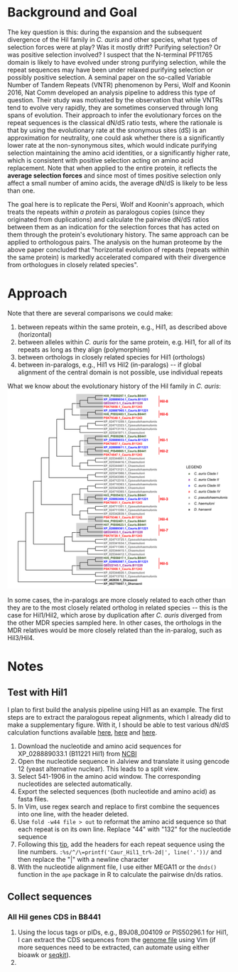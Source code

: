 # Background and Goal
The key question is this: during the expansion and the subsequent divergence of the Hil family in _C. auris_ and other species, what types of selection forces were at play? Was it mostly drift? Purifying selection? Or was positive selection involved? I suspect that the N-terminal PF11765 domain is likely to have evolved under strong purifying selection, while the repeat sequences may have been under relaxed purifying selection or possibly positive selection. A seminal paper on the so-called Variable Number of Tandem Repeats (VNTR) phenomenon by Persi, Wolf and Koonin 2016, Nat Comm developed an analysis pipeline to address this type of question. Their study was motivated by the observation that while VNTRs tend to evolve very rapidly, they are sometimes conserved through long spans of evolution. Their approach to infer the evolutionary forces on the repeat sequences is the classical dN/dS ratio tests, where the rationale is that by using the evolutionary rate at the snonymous sites (dS) is an approximation for neutrality, one could ask whether there is a significantly lower rate at the non-synonymous sites, which would indicate purifying selection maintaining the amino acid identities, or a significantly higher rate, which is consistent with positive selection acting on amino acid replacement. Note that when applied to the entire protein, it reflects the **average selection forces** and since most of times positive selection only affect a small number of amino acids, the average dN/dS is likely to be less than one.

The goal here is to replicate the Persi, Wolf and Koonin's approach, which treats the repeats *within a protein* as paralogous copies (since they originated from duplications) and calculate the pairwise dN/dS ratios between them as an indication for the selection forces that has acted on them through the protein's evolutionary history. The same approach can be applied to orthologous pairs. The analysis on the human proteome by the above paper concluded that "horizontal evolution of repeats (repeats within the same protein) is markedly accelerated compared with their divergence from orthologues in closely related species".

# Approach
Note that there are several comparisons we could make:
1. between repeats within the same protein, e.g., Hil1, as described above (horizontal)
1. between alleles within _C. auris_ for the same protein, e.g. Hil1, for all of its repeats as long as they align (polymorphism)
1. between orthologs in closely related species for Hil1 (orthologs)
1. between in-paralogs, e.g., Hil1 vs Hil2 (in-paralogs) -- if global alignment of the central domain is not possible, use individual repeats

What we know about the evolutionary history of the Hil family in _C. auris_:
![Hil family gene tree](../07-Cauris-polymorphism/output/figure/20211207-reconciled-NTD-tree-annotated.png)

In some cases, the in-paralogs are more closely related to each other than they are to the most closely related ortholog in related species -- this is the case for Hil1/Hil2, which arose by duplication after _C. auris_ diverged from the other MDR species sampled here. In other cases, the orthologs in the MDR relatives would be more closely related than the in-paralog, such as Hil3/Hil4.

# Notes
## Test with Hil1
I plan to first build the analysis pipeline using Hil1 as an example. The first steps are to extract the paralogous repeat alignments, which I already did to make a supplementary figure. With it, I should be able to test various dN/dS calculation functions available [here](https://rdrr.io/rforge/seqinr/man/kaks.html), [here](https://rdrr.io/cran/ape/man/dnds.html) and [here](https://github.com/a1ultima/hpcleap_dnds).

1. Download the nucleotide and amino acid sequences for XP_028889033.1 (B11221 Hil1) from [NCBI](https://www.ncbi.nlm.nih.gov/gene/40029317/)
1. Open the nucleotide sequence in Jalview and translate it using gencode 12 (yeast alternative nuclear). This leads to a split view.
1. Select 541-1906 in the amino acid window. The corresponding nucleotides are selected automatically.
1. Export the selected sequences (both nucleotide and amino acid) as fasta files.
1. In Vim, use regex search and replace to first combine the sequences into one line, with the header deleted.
1. Use `fold -w44 file > out` to reformat the amino acid sequence so that each repeat is on its own line. Replace "44" with "132" for the nucleotide sequence
1. Following this [tip](https://vim.fandom.com/wiki/Insert_line_numbers), add the headers for each repeat sequence using the line numbers.
    `:%s/^/\=printf('Caur_Hil1_tr%-2d|', line('.'))/` and then replace the "|" with a newline character
1. With the nucleotide alignment file, I use either MEGA11 or the `dnds()` function in the `ape` package in R to calculate the pairwise dn/ds ratios.

## Collect sequences
### All Hil genes CDS in B8441
1. Using the locus tags or pIDs, e.g., B9J08_004109 or PIS50296.1 for Hil1, I can extract the CDS sequences from the [genome file](https://ftp.ncbi.nlm.nih.gov/genomes/all/GCA/002/759/435/GCA_002759435.2_Cand_auris_B8441_V2/GCA_002759435.2_Cand_auris_B8441_V2_cds_from_genomic.fna.gz) using Vim (if more sequences need to be extracted, can automate using either bioawk or [seqkit](https://www.biostars.org/p/318979/)).
1. 
